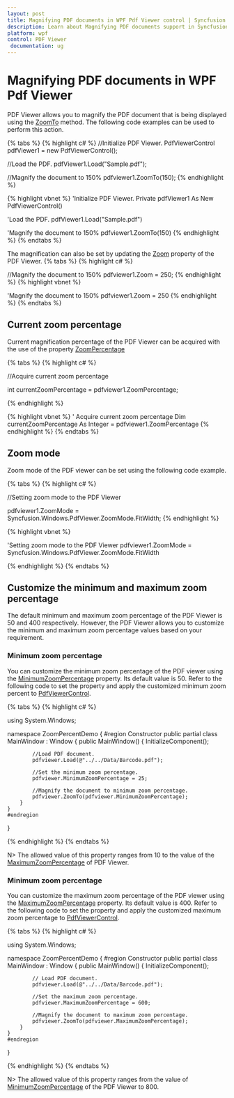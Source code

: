 ```yaml
---
layout: post
title: Magnifying PDF documents in WPF Pdf Viewer control | Syncfusion
description: Learn about Magnifying PDF documents support in Syncfusion WPF Pdf Viewer control, its elements and more.
platform: wpf
control: PDF Viewer
 documentation: ug
---
```


# Magnifying PDF documents in WPF Pdf Viewer

PDF Viewer allows you to magnify the PDF document that is being displayed using the [ZoomTo](https://help.syncfusion.com/cr/wpf/Syncfusion.Windows.PdfViewer.PdfViewerControl.html#Syncfusion_Windows_PdfViewer_PdfViewerControl_ZoomTo_System_Int32_) method. The following code examples can be used to perform this action.

{% tabs %}
{% highlight c# %}
//Initialize PDF Viewer.
PdfViewerControl pdfViewer1 = new PdfViewerControl();

//Load the PDF.
pdfViewer1.Load("Sample.pdf");

//Magnify the document to 150%
pdfviewer1.ZoomTo(150);
{% endhighlight %}

{% highlight vbnet %}
'Initialize PDF Viewer.
Private pdfViewer1 As New PdfViewerControl()

'Load the PDF.
pdfViewer1.Load("Sample.pdf")

'Magnify the document to 150%
pdfviewer1.ZoomTo(150)
{% endhighlight %}
{% endtabs %}

The magnification can also be set by updating the [Zoom](https://help.syncfusion.com/cr/wpf/Syncfusion.Windows.PdfViewer.PdfViewerControl.html#Syncfusion_Windows_PdfViewer_PdfViewerControl_Zoom) property of the PDF Viewer.
{% tabs %}
{% highlight c# %}

//Magnify the document to 150%
pdfviewer1.Zoom = 250;
{% endhighlight %}
{% highlight vbnet %}

'Magnify the document to 150%
pdfviewer1.Zoom = 250
{% endhighlight %}
{% endtabs %}

## Current zoom percentage

Current magnification percentage of the PDF Viewer can be acquired with the use of the property [ZoomPercentage](https://help.syncfusion.com/cr/wpf/Syncfusion.Windows.PdfViewer.PdfViewerControl.html#Syncfusion_Windows_PdfViewer_PdfViewerControl_ZoomPercentage)

{% tabs %}
{% highlight c# %}

//Acquire current zoom percentage

int currentZoomPercentage = pdfviewer1.ZoomPercentage;

{% endhighlight %}

{% highlight vbnet %}
' Acquire current zoom percentage 
Dim currentZoomPercentage As Integer = pdfviewer1.ZoomPercentage
{% endhighlight %}
{% endtabs %}

## Zoom mode

Zoom mode of the PDF viewer can be set using the following code example.

{% tabs %}
{% highlight c# %}

//Setting zoom mode to the PDF Viewer

pdfviewer1.ZoomMode = Syncfusion.Windows.PdfViewer.ZoomMode.FitWidth;
{% endhighlight %}

{% highlight vbnet %}

'Setting zoom mode to the PDF Viewer
pdfviewer1.ZoomMode = Syncfusion.Windows.PdfViewer.ZoomMode.FitWidth

{% endhighlight %}
{% endtabs %}

## Customize the minimum and maximum zoom percentage

The default minimum and maximum zoom percentage of the PDF Viewer is 50 and 400 respectively. However, the PDF Viewer allows you to customize the minimum and maximum zoom percentage values based on your requirement.

### Minimum zoom percentage

You can customize the minimum zoom percentage of the PDF viewer using the [MinimumZoomPercentage](https://help.syncfusion.com/cr/wpf/Syncfusion.Windows.PdfViewer.PdfViewerControl.html#Syncfusion_Windows_PdfViewer_PdfViewerControl_MinimumZoomPercentage) property. Its default value is 50. Refer to the following code to set the property and apply the customized minimum zoom percent to [PdfViewerControl](https://help.syncfusion.com/cr/wpf/Syncfusion.Windows.PdfViewer.PdfViewerControl.html).

{% tabs %}
{% highlight c# %}

using System.Windows;

namespace ZoomPercentDemo
{
    #region Constructor
    public partial class MainWindow : Window
    {
        public MainWindow()
        {
            InitializeComponent();

            //Load PDF document.
            pdfviewer.Load(@"../../Data/Barcode.pdf");

            //Set the minimum zoom percentage.
            pdfviewer.MinimumZoomPercentage = 25;

            //Magnify the document to minimum zoom percentage.
            pdfviewer.ZoomTo(pdfviewer.MinimumZoomPercentage);
        }
    }
    #endregion
}

{% endhighlight %}
{% endtabs %}

N> The allowed value of this property ranges from 10 to the value of the [MaximumZoomPercentage](https://help.syncfusion.com/cr/wpf/Syncfusion.Windows.PdfViewer.PdfViewerControl.html#Syncfusion_Windows_PdfViewer_PdfViewerControl_MaximumZoomPercentage) of PDF Viewer.

### Minimum zoom percentage

You can customize the maximum zoom percentage of the PDF viewer using the [MaximumZoomPercentage](https://help.syncfusion.com/cr/wpf/Syncfusion.Windows.PdfViewer.PdfViewerControl.html#Syncfusion_Windows_PdfViewer_PdfViewerControl_MaximumZoomPercentage) property. Its default value is 400. Refer to the following code to set the property and apply the customized maximum zoom percentage to [PdfViewerControl](https://help.syncfusion.com/cr/wpf/Syncfusion.Windows.PdfViewer.PdfViewerControl.html).

{% tabs %}
{% highlight c# %}

using System.Windows;

namespace ZoomPercentDemo
{
    #region Constructor
    public partial class MainWindow : Window
    {
        public MainWindow()
        {
            InitializeComponent();

            // Load PDF document.
            pdfviewer.Load(@"../../Data/Barcode.pdf");

            //Set the maximum zoom percentage.
            pdfviewer.MaximumZoomPercentage = 600;

            //Magnify the document to maximum zoom percentage.
            pdfviewer.ZoomTo(pdfviewer.MaximumZoomPercentage);
        }
    }
    #endregion
}

{% endhighlight %}
{% endtabs %}

N> The allowed value of this property ranges from the value of [MinimumZoomPercentage](https://help.syncfusion.com/cr/wpf/Syncfusion.Windows.PdfViewer.PdfViewerControl.html#Syncfusion_Windows_PdfViewer_PdfViewerControl_MinimumZoomPercentage) of the PDF Viewer to 800.
